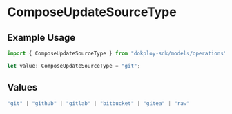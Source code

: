 # ComposeUpdateSourceType

## Example Usage

```typescript
import { ComposeUpdateSourceType } from "dokploy-sdk/models/operations";

let value: ComposeUpdateSourceType = "git";
```

## Values

```typescript
"git" | "github" | "gitlab" | "bitbucket" | "gitea" | "raw"
```